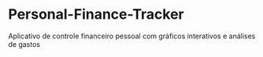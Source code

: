 # Personal-Finance-Tracker
Aplicativo de controle financeiro pessoal com gráficos interativos e análises de gastos
